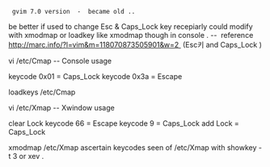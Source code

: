 
     gvim 7.0 version  -  became old .. 
 
  
  be better if used to change Esc & Caps_Lock 
key  recepiarly
   could  modify with xmodmap or loadkey like xmodmap though 
 in console . 
 --  reference http://marc.info/?l=vim&m=118070873505901&w=2 
(Esc키 and Caps_Lock )

  vi /etc/Cmap -- Console usage

keycode 0x01 = Caps_Lock 
keycode 0x3a = Escape

loadkeys /etc/Cmap

vi /etc/Xmap -- Xwindow usage

 clear Lock
 keycode 66 = Escape
 keycode 9 = Caps_Lock
 add Lock = Caps_Lock

xmodmap /etc/Xmap 
 ascertain keycodes seen of /etc/Xmap
  with showkey -t 3 or xev . 



  
